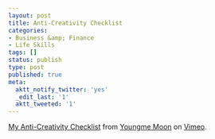 ```yaml
---
layout: post
title: Anti-Creativity Checklist
categories:
- Business &amp; Finance
- Life Skills
tags: []
status: publish
type: post
published: true
meta:
  aktt_notify_twitter: 'yes'
  _edit_last: '1'
  aktt_tweeted: '1'
---
```

  [My Anti-Creativity Checklist](http://vimeo.com/10175915) from [Youngme Moon](http://vimeo.com/user3383164) on [Vimeo](http://vimeo.com).
